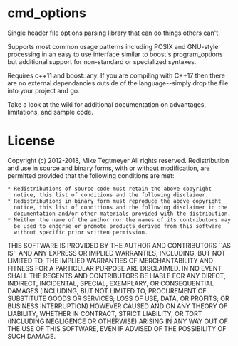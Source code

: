 cmd_options
=======

Single header file options parsing library that can do things others can't.

Supports most common usage patterns including POSIX and GNU-style processing in an easy to use interface similar to boost's program_options but additional support for non-standard or specialized syntaxes.

Requires c++11 and boost::any. If you are compiling with C++17 then there are no external dependancies outside of the language--simply drop the file into your project and go.

Take a look at the wiki for additional documentation on advantages, limitations, and sample code.

# License

Copyright (c) 2012-2018, Mike Tegtmeyer
All rights reserved.
Redistribution and use in source and binary forms, with or without
modification, are permitted provided that the following conditions are met:

    * Redistributions of source code must retain the above copyright
      notice, this list of conditions and the following disclaimer.
    * Redistributions in binary form must reproduce the above copyright
      notice, this list of conditions and the following disclaimer in the
      documentation and/or other materials provided with the distribution.
    * Neither the name of the author nor the names of its contributors may
      be used to endorse or promote products derived from this software
      without specific prior written permission.

THIS SOFTWARE IS PROVIDED BY THE AUTHOR AND CONTRIBUTORS ``AS IS'' AND ANY
EXPRESS OR IMPLIED WARRANTIES, INCLUDING, BUT NOT LIMITED TO, THE IMPLIED
WARRANTIES OF MERCHANTABILITY AND FITNESS FOR A PARTICULAR PURPOSE ARE
DISCLAIMED. IN NO EVENT SHALL THE REGENTS AND CONTRIBUTORS BE LIABLE FOR ANY
DIRECT, INDIRECT, INCIDENTAL, SPECIAL, EXEMPLARY, OR CONSEQUENTIAL DAMAGES
(INCLUDING, BUT NOT LIMITED TO, PROCUREMENT OF SUBSTITUTE GOODS OR SERVICES;
LOSS OF USE, DATA, OR PROFITS; OR BUSINESS INTERRUPTION) HOWEVER CAUSED AND
ON ANY THEORY OF LIABILITY, WHETHER IN CONTRACT, STRICT LIABILITY, OR TORT
(INCLUDING NEGLIGENCE OR OTHERWISE) ARISING IN ANY WAY OUT OF THE USE OF
THIS SOFTWARE, EVEN IF ADVISED OF THE POSSIBILITY OF SUCH DAMAGE.

